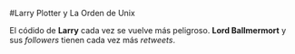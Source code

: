 #Larry Plotter y La Orden de Unix

El códido de **Larry** cada vez se vuelve más peligroso.
**Lord Ballmermort** y sus *followers* tienen cada vez más *retweets*.
